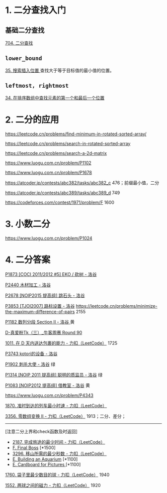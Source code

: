 # 1. 二分查找入门

## 基础二分查找

[704. 二分查找](https://leetcode.cn/problems/binary-search/)

## `lower_bound`

[35. 搜索插入位置 ](https://leetcode.cn/problems/search-insert-position/) 查找大于等于目标值的最小值的位置。

## `leftmost, rightmost`

[34. 在排序数组中查找元素的第一个和最后一个位置](https://leetcode.cn/problems/find-first-and-last-position-of-element-in-sorted-array/) 

# 2. 二分的应用

https://leetcode.cn/problems/find-minimum-in-rotated-sorted-array/

https://leetcode.cn/problems/search-in-rotated-sorted-array

https://leetcode.cn/problems/search-a-2d-matrix

https://www.luogu.com.cn/problem/P1102

https://www.luogu.com.cn/problem/P1678

https://atcoder.jp/contests/abc382/tasks/abc382_c	476；前缀最小值，二分



https://atcoder.jp/contests/abc389/tasks/abc389_d	749

https://codeforces.com/contest/1971/problem/F	1600



# 3. 小数二分

https://www.luogu.com.cn/problem/P1024

# 4. 二分答案



[P1873 [COCI 2011/2012 #5] EKO / 砍树 - 洛谷](https://www.luogu.com.cn/problem/P1873)

[P2440 木材加工 - 洛谷](https://www.luogu.com.cn/problem/P2440)

[P2678 [NOIP2015 提高组] 跳石头 - 洛谷](https://www.luogu.com.cn/problem/P2678)

[P3853 [TJOI2007] 路标设置 - 洛谷](https://www.luogu.com.cn/problem/P3853)
https://leetcode.cn/problems/minimize-the-maximum-difference-of-pairs    2155


[P1182 数列分段 Section II - 洛谷 ](https://www.luogu.com.cn/problem/P1182) 黄

[D-真爱粉Tk（三）_牛客周赛 Round 90](https://ac.nowcoder.com/acm/contest/107500/D)  



[1011. 在 D 天内送达包裹的能力 - 力扣（LeetCode）](https://leetcode.cn/problems/capacity-to-ship-packages-within-d-days/description/) 1725

[P3743 kotori的设备 - 洛谷](https://www.luogu.com.cn/problem/P3743)

[P1902 刺杀大使 - 洛谷](https://www.luogu.com.cn/problem/P1902) 绿

[P1314 [NOIP 2011 提高组] 聪明的质监员 - 洛谷](https://www.luogu.com.cn/problem/P1314) 绿

[P1083 [NOIP2012 提高组] 借教室 - 洛谷](https://www.luogu.com.cn/problem/P1083) 黄

https://www.luogu.com.cn/problem/P4343

[1870. 准时到达的列车最小时速 - 力扣（LeetCode）](https://leetcode.cn/problems/minimum-speed-to-arrive-on-time/description/)

[3356. 零数组变换 II - 力扣（LeetCode）](https://leetcode.cn/problems/zero-array-transformation-ii/description/)	1913；二分、差分；

---

[注意二分上界和check函数及时返回] 

- [2187. 完成旅途的最少时间 - 力扣（LeetCode）](https://leetcode.cn/problems/minimum-time-to-complete-trips/description/)
- [F. Final Boss](https://codeforces.com/contest/1985/problem/F) [*1500] 
- [3296. 移山所需的最少秒数 - 力扣（LeetCode）](https://leetcode.cn/problems/minimum-number-of-seconds-to-make-mountain-height-zero/description/)
- [E. Building an Aquarium](https://codeforces.com/contest/1873/problem/E) [*1100] 
- [E. Cardboard for Pictures ](https://codeforces.com/contest/1850/problem/E)[*1100]

[1760. 袋子里最少数目的球 - 力扣（LeetCode）](https://leetcode.cn/problems/minimum-limit-of-balls-in-a-bag/description/) 1940

[1552. 两球之间的磁力 - 力扣（LeetCode）](https://leetcode.cn/problems/magnetic-force-between-two-balls/description/) 1920
